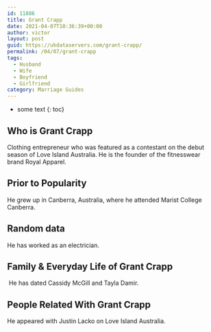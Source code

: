 ```yaml
---
id: 11886
title: Grant Crapp
date: 2021-04-07T10:36:39+00:00
author: victor
layout: post
guid: https://ukdataservers.com/grant-crapp/
permalink: /04/07/grant-crapp
tags:
  - Husband
  - Wife
  - Boyfriend
  - Girlfriend
category: Marriage Guides
---
```


* some text
{: toc}


## Who is Grant Crapp



Clothing entrepreneur who was featured as a contestant on the debut season of Love Island Australia. He is the founder of the fitnesswear brand Royal Apparel. 

                
                
                
## Prior to Popularity



He grew up in Canberra, Australia, where he attended Marist College Canberra. 

                
                
                
## Random data



He has worked as an electrician. 

                
                
                
## Family & Everyday Life of Grant Crapp



 He has dated Cassidy McGill and Tayla Damir. 

                
                
                
## People Related With Grant Crapp



He appeared with Justin Lacko on Love Island Australia. 

                
              
            
          
          
          